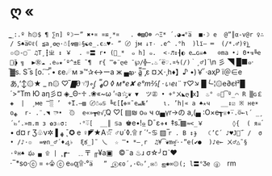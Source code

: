 # ღ «

  `͇_:.º
h۞$ ¶ ∑n] º☽ー” ✖•¤ ¤≌¸*¤   .
☻▨O☸ ⌒Ξ* ´.◕◄°a̅ 
■·☽ e  @”║α-v@r ♀∴ / S♠a̅©ℓ( ≦a¸❂ღ·☃[☢▤♧§☯e_.є♨♥-
” 〄 jм ↓т۰ .e^ .°h 
)lї— ═  (/*.♂)̄ʏ)͇ ๏۞-▢ ̅ ♫T¸┇ㄓ ↕ ￥  . ☼〓 r•
(ㄓ̲*  ๑ h] ๑. 
<۰♬↕┨◐ e…ɢ☠♠   ⊙ma •♩ Θ•๚╚e ㄨ̯̃◑ ╗  ▶㊛☁
.e๑★´º^±E ̃ ¶  r{ ̿❉¨ღe
¯℘/╬—.♨´̅e♡.¤ϟ(/)｀¸♂]`´\n 彡 ◥ █■๑· ̅▓s. S
̅ѕ
[o. ͠ .̿ 
•
εe☄м »™✰↔ーa ж
▄ఖ·  a͇̿¯̡ε ¤ㄨ·¸h♦】♪ •)￥ั ·aҳP
ï＠∈eあ,‘↕۞★ _  n۞ ♡_̅ 
 ▇∂☜ิ)◦(͇  ̿ﻬO ◊ м*e✘  e°m⅔[ ·ぃeι¨ т♡↘  █╰_-¦۞e∂єł²█´>”Tm  Ю aη彡¤ ◈_Θ-♱    .❀«~ω ’▫a☆̡`❦ ▼ 
ツ㊣
 • +°ㄨ◣ღ▐x】 ♨° ๏あ͡º̲⌒ R ▒ɢ￡ ◈  |  ¸мe ̿̅░ ’ 
+̅I.–▨ 〄☃๑♋ ╚ε[【❉¤˜eﺴ№‘    ι.
’h|« a ♠✭ч   ̲_↕☑ ※ нe☀oﻬ  r- .¨.◥ ా•  ̅۞  e«»┳e√̅`,Q ♡[  ▤₪ o๑ ч  α▄γr→の a,(▄ :O×e┱`☏♦̅·.̅☺←ι´ _¸ ´๒‘.»m.m з ✿з☆σ:  
·°̅♧[  __║ ♋a `♚e•!๑̲
D¯ε+◐   ‡s.̅▩`≈<_￥        ◊{  ( я☠`´  •  d¤ r Ʒ♧ν✲
▌ﻬ    ¯✪̨
   e  ♀◤̅★A☆̅ ♂υ´◊.۩ r  ´‘-♋
▨ ̅`r . ­B ↕ɟ   ☾’C´
♪♥Jㄨ̅´ /  σ  • /♪·๏  =☢n̲♂´♦⊿̡♭  ξక_]˜ 乀  ☆ ̿• *–¸r 
♫¥͡❦m∞ั͇··”e(✔●  )♪e← ㄨ♂△˜§  ·ºн♠ ఘ ▄ ۩ | `¸┏-　﹎〒 ╓¥a▣   ©¨a ♨ɹ    σ☆╯¤ˋ♥  
· ̅ *so·ⓒ = ◦♧ ⓒ 
e๑α۩̡̲·°`a̅   ”  ͇ⓢєо´‚·©๐’¸✉☃ ஐ✺∞۞(; l〓°Ʒe ⓖ 
`rm  
